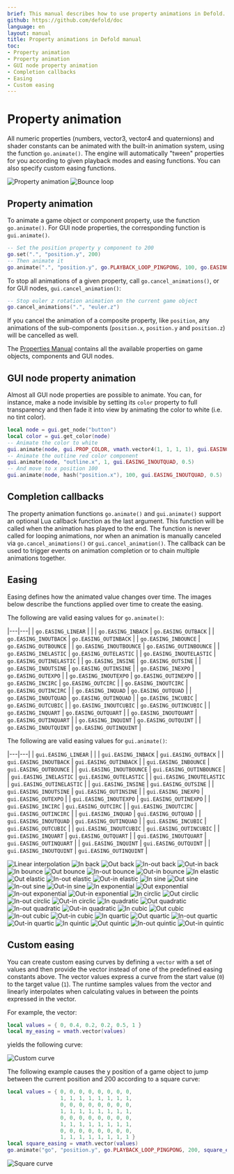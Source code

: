 ```yaml
---
brief: This manual describes how to use property animations in Defold.
github: https://github.com/defold/doc
language: en
layout: manual
title: Property animations in Defold manual
toc:
- Property animation
- Property animation
- GUI node property animation
- Completion callbacks
- Easing
- Custom easing
---
```


# Property animation

All numeric properties (numbers, vector3, vector4 and quaternions) and shader constants can be animated with the built-in animation system, using the function `go.animate()`. The engine will automatically "tween" properties for you according to given playback modes and easing functions. You can also specify custom easing functions.

  ![Property animation](../images/animation/property_animation.png)
  ![Bounce loop](../images/animation/bounce.gif)

## Property animation

To animate a game object or component property, use the function `go.animate()`. For GUI node properties, the corresponding function is `gui.animate()`.

```lua
-- Set the position property y component to 200
go.set(".", "position.y", 200)
-- Then animate it
go.animate(".", "position.y", go.PLAYBACK_LOOP_PINGPONG, 100, go.EASING_OUTBOUNCE, 2)
```

To stop all animations of a given property, call `go.cancel_animations()`, or for GUI nodes, `gui.cancel_animation()`:

```lua
-- Stop euler z rotation animation on the current game object
go.cancel_animations(".", "euler.z")
```

If you cancel the animation of a composite property, like `position`, any animations of the sub-components (`position.x`, `position.y` and `position.z`) will be cancelled as well.

The [Properties Manual](/manuals/properties) contains all the available properties on game objects, components and GUI nodes.

## GUI node property animation

Almost all GUI node properties are possible to animate. You can, for instance, make a node invisible by setting its `color` property to full transparency and then fade it into view by animating the color to white (i.e. no tint color).

```lua
local node = gui.get_node("button")
local color = gui.get_color(node)
-- Animate the color to white
gui.animate(node, gui.PROP_COLOR, vmath.vector4(1, 1, 1, 1), gui.EASING_INOUTQUAD, 0.5)
-- Animate the outline red color component
gui.animate(node, "outline.x", 1, gui.EASING_INOUTQUAD, 0.5)
-- And move to x position 100
gui.animate(node, hash("position.x"), 100, gui.EASING_INOUTQUAD, 0.5)
```

## Completion callbacks

The property animation functions `go.animate()` and `gui.animate()` support an optional Lua callback function as the last argument. This function will be called when the animation has played to the end. The function is never called for looping animations, nor when an animation is manually canceled via `go.cancel_animations()` or `gui.cancel_animation()`. The callback can be used to trigger events on animation completion or to chain multiple animations together.

## Easing

Easing defines how the animated value changes over time. The images below describe the functions applied over time to create the easing.

The following are valid easing values for `go.animate()`:

|---|---|
| `go.EASING_LINEAR` | |
| `go.EASING_INBACK` | `go.EASING_OUTBACK` |
| `go.EASING_INOUTBACK` | `go.EASING_OUTINBACK` |
| `go.EASING_INBOUNCE` | `go.EASING_OUTBOUNCE` |
| `go.EASING_INOUTBOUNCE` | `go.EASING_OUTINBOUNCE` |
| `go.EASING_INELASTIC` | `go.EASING_OUTELASTIC` |
| `go.EASING_INOUTELASTIC` | `go.EASING_OUTINELASTIC` |
| `go.EASING_INSINE` | `go.EASING_OUTSINE` |
| `go.EASING_INOUTSINE` | `go.EASING_OUTINSINE` |
| `go.EASING_INEXPO` | `go.EASING_OUTEXPO` |
| `go.EASING_INOUTEXPO` | `go.EASING_OUTINEXPO` |
| `go.EASING_INCIRC` | `go.EASING_OUTCIRC` |
| `go.EASING_INOUTCIRC` | `go.EASING_OUTINCIRC` |
| `go.EASING_INQUAD` | `go.EASING_OUTQUAD` |
| `go.EASING_INOUTQUAD` | `go.EASING_OUTINQUAD` |
| `go.EASING_INCUBIC` | `go.EASING_OUTCUBIC` |
| `go.EASING_INOUTCUBIC` | `go.EASING_OUTINCUBIC` |
| `go.EASING_INQUART` | `go.EASING_OUTQUART` |
| `go.EASING_INOUTQUART` | `go.EASING_OUTINQUART` |
| `go.EASING_INQUINT` | `go.EASING_OUTQUINT` |
| `go.EASING_INOUTQUINT` | `go.EASING_OUTINQUINT` |

The following are valid easing values for `gui.animate()`:

|---|---|
| `gui.EASING_LINEAR` | |
| `gui.EASING_INBACK` | `gui.EASING_OUTBACK` |
| `gui.EASING_INOUTBACK` | `gui.EASING_OUTINBACK` |
| `gui.EASING_INBOUNCE` | `gui.EASING_OUTBOUNCE` |
| `gui.EASING_INOUTBOUNCE` | `gui.EASING_OUTINBOUNCE` |
| `gui.EASING_INELASTIC` | `gui.EASING_OUTELASTIC` |
| `gui.EASING_INOUTELASTIC` | `gui.EASING_OUTINELASTIC` |
| `gui.EASING_INSINE` | `gui.EASING_OUTSINE` |
| `gui.EASING_INOUTSINE` | `gui.EASING_OUTINSINE` |
| `gui.EASING_INEXPO` | `gui.EASING_OUTEXPO` |
| `gui.EASING_INOUTEXPO` | `gui.EASING_OUTINEXPO` |
| `gui.EASING_INCIRC` | `gui.EASING_OUTCIRC` |
| `gui.EASING_INOUTCIRC` | `gui.EASING_OUTINCIRC` |
| `gui.EASING_INQUAD` | `gui.EASING_OUTQUAD` |
| `gui.EASING_INOUTQUAD` | `gui.EASING_OUTINQUAD` |
| `gui.EASING_INCUBIC` | `gui.EASING_OUTCUBIC` |
| `gui.EASING_INOUTCUBIC` | `gui.EASING_OUTINCUBIC` |
| `gui.EASING_INQUART` | `gui.EASING_OUTQUART` |
| `gui.EASING_INOUTQUART` | `gui.EASING_OUTINQUART` |
| `gui.EASING_INQUINT` | `gui.EASING_OUTQUINT` |
| `gui.EASING_INOUTQUINT` | `gui.EASING_OUTINQUINT` |

![Linear interpolation](../images/properties/easing_linear.png)
![In back](../images/properties/easing_inback.png)
![Out back](../images/properties/easing_outback.png)
![In-out back](../images/properties/easing_inoutback.png)
![Out-in back](../images/properties/easing_outinback.png)
![In bounce](../images/properties/easing_inbounce.png)
![Out bounce](../images/properties/easing_outbounce.png)
![In-out bounce](../images/properties/easing_inoutbounce.png)
![Out-in bounce](../images/properties/easing_outinbounce.png)
![In elastic](../images/properties/easing_inelastic.png)
![Out elastic](../images/properties/easing_outelastic.png)
![In-out elastic](../images/properties/easing_inoutelastic.png)
![Out-in elastic](../images/properties/easing_outinelastic.png)
![In sine](../images/properties/easing_insine.png)
![Out sine](../images/properties/easing_outsine.png)
![In-out sine](../images/properties/easing_inoutsine.png)
![Out-in sine](../images/properties/easing_outinsine.png)
![In exponential](../images/properties/easing_inexpo.png)
![Out exponential](../images/properties/easing_outexpo.png)
![In-out exponential](../images/properties/easing_inoutexpo.png)
![Out-in exponential](../images/properties/easing_outinexpo.png)
![In circlic](../images/properties/easing_incirc.png)
![Out circlic](../images/properties/easing_outcirc.png)
![In-out circlic](../images/properties/easing_inoutcirc.png)
![Out-in circlic](../images/properties/easing_outincirc.png)
![In quadratic](../images/properties/easing_inquad.png)
![Out quadratic](../images/properties/easing_outquad.png)
![In-out quadratic](../images/properties/easing_inoutquad.png)
![Out-in quadratic](../images/properties/easing_outinquad.png)
![In cubic](../images/properties/easing_incubic.png)
![Out cubic](../images/properties/easing_outcubic.png)
![In-out cubic](../images/properties/easing_inoutcubic.png)
![Out-in cubic](../images/properties/easing_outincubic.png)
![In quartic](../images/properties/easing_inquart.png)
![Out quartic](../images/properties/easing_outquart.png)
![In-out quartic](../images/properties/easing_inoutquart.png)
![Out-in quartic](../images/properties/easing_outinquart.png)
![In quintic](../images/properties/easing_inquint.png)
![Out quintic](../images/properties/easing_outquint.png)
![In-out quintic](../images/properties/easing_inoutquint.png)
![Out-in quintic](../images/properties/easing_outinquint.png)

## Custom easing

You can create custom easing curves by defining a `vector` with a set of values and then provide the vector instead of one of the predefined easing constants above. The vector values express a curve from the start value (`0`) to the target value (`1`). The runtime samples values from the vector and linearly interpolates when calculating values in between the points expressed in the vector.

For example, the vector:

```lua
local values = { 0, 0.4, 0.2, 0.2, 0.5, 1 }
local my_easing = vmath.vector(values)
```

yields the following curve:

![Custom curve](../images/animation/custom_curve.png)

The following example causes the y position of a game object to jump between the current position and 200 according to a square curve:

```lua
local values = { 0, 0, 0, 0, 0, 0, 0, 0,
                 1, 1, 1, 1, 1, 1, 1, 1,
                 0, 0, 0, 0, 0, 0, 0, 0,
                 1, 1, 1, 1, 1, 1, 1, 1,
                 0, 0, 0, 0, 0, 0, 0, 0,
                 1, 1, 1, 1, 1, 1, 1, 1,
                 0, 0, 0, 0, 0, 0, 0, 0,
                 1, 1, 1, 1, 1, 1, 1, 1 }
local square_easing = vmath.vector(values)
go.animate("go", "position.y", go.PLAYBACK_LOOP_PINGPONG, 200, square_easing, 2.0)
```

![Square curve](../images/animation/square_curve.png)